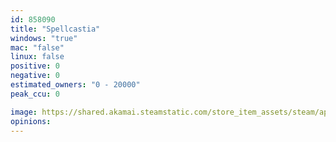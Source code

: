 ```yaml
---
id: 858090
title: "Spellcastia"
windows: "true"
mac: "false"
linux: false
positive: 0
negative: 0
estimated_owners: "0 - 20000"
peak_ccu: 0

image: https://shared.akamai.steamstatic.com/store_item_assets/steam/apps/858090/header.jpg?t=1551053949
opinions:
---
```

